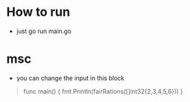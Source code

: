 # How to run
- just go run main.go

# msc
- you can change the input in this block
> func main() {
>	fmt.Println(fairRations([]int32{2,3,4,5,6}))
> }